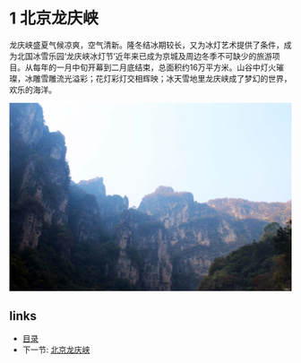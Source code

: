 # 1 北京龙庆峡

龙庆峡盛夏气候凉爽，空气清新。隆冬结冰期较长，又为冰灯艺术提供了条件，成为北国冰雪乐园‘龙庆峡冰灯节’近年来已成为京城及周边冬季不可缺少的旅游项目。从每年的一月中旬开幕到二月底结束，总面积约16万平方米。山谷中灯火璀璨，冰雕雪雕流光溢彩；花灯彩灯交相辉映；冰天雪地里龙庆峡成了梦幻的世界，欢乐的海洋。

![](images/2.0.lqx.png?raw=true)

## links
  * [目录](<preface.md>)
  * 下一节: [北京龙庆峡](<02.0.md>)